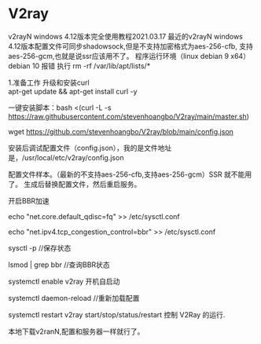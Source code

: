 # V2ray
v2rayN windows 4.12版本完全使用教程2021.03.17
最近的v2rayN windows 4.12版本配置文件可同步shadowsock,但是不支持加密格式为aes-256-cfb, 支持 aes-256-gcm,也就是说ssr应该用不了。
程序运行环境（linux debian 9 x64）</br>
debian 10 报错 执行 rm -rf /var/lib/apt/lists/* 

1.准备工作 升级和安装curl </br>
apt-get update && apt-get install curl -y </br>

一键安装脚本：bash <(curl -L -s https://raw.githubusercontent.com/stevenhoangbo/V2ray/main/master.sh) </br>

wget https://github.com/stevenhoangbo/V2ray/blob/main/config.json </br>

安装后调试配置文件（config.json），我的是文件地址是，/usr/local/etc/v2ray/config.json

配置文件样本。（最新的不支持aes-256-cfb,支持aes-256-gcm）SSR 就不能用了。
生成后替换配置文件，然后重启服务。

开启BBR加速

echo "net.core.default_qdisc=fq" >> /etc/sysctl.conf </br>

echo "net.ipv4.tcp_congestion_control=bbr" >> /etc/sysctl.conf </br>

sysctl -p  //保存状态

lsmod | grep bbr //查询BBR状态 </br>

systemctl enable v2ray   开机自启动

systemctl daemon-reload  //重新加载配置

systemctl restart v2ray start/stop/status/restart 控制 V2Ray 的运行.

本地下载v2ranN,配置和服务器一样就行了。
